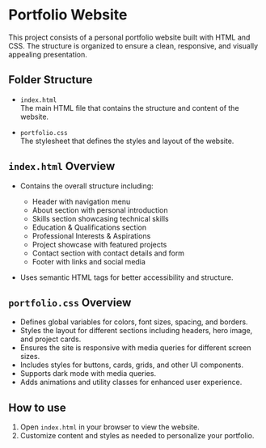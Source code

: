 # Portfolio Website  

This project consists of a personal portfolio website built with HTML and CSS. The structure is organized to ensure a clean, responsive, and visually appealing presentation.  

## Folder Structure  

- `index.html`  
  The main HTML file that contains the structure and content of the website.  

- `portfolio.css`  
  The stylesheet that defines the styles and layout of the website.  

## `index.html` Overview  

- Contains the overall structure including:  
  - Header with navigation menu  
  - About section with personal introduction  
  - Skills section showcasing technical skills  
  - Education & Qualifications section  
  - Professional Interests & Aspirations  
  - Project showcase with featured projects  
  - Contact section with contact details and form  
  - Footer with links and social media  

- Uses semantic HTML tags for better accessibility and structure.  

## `portfolio.css` Overview  

- Defines global variables for colors, font sizes, spacing, and borders.  
- Styles the layout for different sections including headers, hero image, and project cards.  
- Ensures the site is responsive with media queries for different screen sizes.  
- Includes styles for buttons, cards, grids, and other UI components.  
- Supports dark mode with media queries.  
- Adds animations and utility classes for enhanced user experience.  

## How to use  

1. Open `index.html` in your browser to view the website.  
2. Customize content and styles as needed to personalize your portfolio.  
